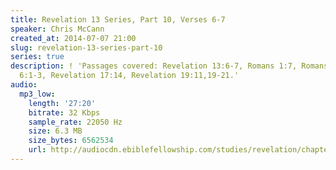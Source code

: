 ```yaml
---
title: Revelation 13 Series, Part 10, Verses 6-7
speaker: Chris McCann
created_at: 2014-07-07 21:00
slug: revelation-13-series-part-10
series: true
description: ! 'Passages covered: Revelation 13:6-7, Romans 1:7, Romans 8:27, 1 Corinthians
  6:1-3, Revelation 17:14, Revelation 19:11,19-21.'
audio:
  mp3_low:
    length: '27:20'
    bitrate: 32 Kbps
    sample_rate: 22050 Hz
    size: 6.3 MB
    size_bytes: 6562534
    url: http://audiocdn.ebiblefellowship.com/studies/revelation/chapter-13/2014.07.07_McCann_-_Revelation_13_Series_Part_10.mp3
---
```

